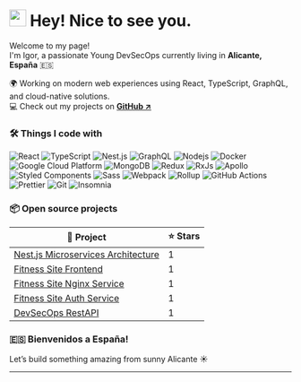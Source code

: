 <h1>
  <img src="https://emojis.slackmojis.com/emojis/images/1531849430/4246/blob-sunglasses.gif?1531849430" width="30"/>
  Hey! Nice to see you.
</h1>

<p>
  Welcome to my page!<br />
  I'm Igor, a passionate Young DevSecOps currently living in 
  <b>Alicante, España</b> 🇪🇸
</p>

<p>
  🌍 Working on modern web experiences using React, TypeScript, GraphQL, and cloud-native solutions.<br/>
  💻 Check out my projects on 
  <a href="https://github.com/monokkai" target="_blank"><b>GitHub ↗</b></a>
</p>

<h3>🛠️ Things I code with</h3>
<p>
  <img alt="React" src="https://img.shields.io/badge/-React-45b8d8?style=flat-square&logo=react&logoColor=white" />
  <img alt="TypeScript" src="https://img.shields.io/badge/-TypeScript-007ACC?style=flat-square&logo=typescript&logoColor=white" />
  <img alt="Nest.js" src="https://img.shields.io/badge/-NestJs-ea2845?style=flat-square&logo=nestjs&logoColor=white" />
  <img alt="GraphQL" src="https://img.shields.io/badge/-GraphQL-E10098?style=flat-square&logo=graphql&logoColor=white" />
  <img alt="Nodejs" src="https://img.shields.io/badge/-Nodejs-43853d?style=flat-square&logo=Node.js&logoColor=white" />
  <img alt="Docker" src="https://img.shields.io/badge/-Docker-46a2f1?style=flat-square&logo=docker&logoColor=white" />
  <img alt="Google Cloud Platform" src="https://img.shields.io/badge/-Google_Cloud_Platform-1a73e8?style=flat-square&logo=google-cloud&logoColor=white" />
  <img alt="MongoDB" src="https://img.shields.io/badge/-MongoDB-13aa52?style=flat-square&logo=mongodb&logoColor=white" />
  <img alt="Redux" src="https://img.shields.io/badge/-Redux-764ABC?style=flat-square&logo=redux&logoColor=white" />
  <img alt="RxJs" src="https://img.shields.io/badge/-RxJs-B7178C?style=flat-square&logo=reactivex&logoColor=white" />
  <img alt="Apollo" src="https://img.shields.io/badge/-Apollo%20GraphQL-311C87?style=flat-square&logo=apollo-graphql&logoColor=white" />
  <img alt="Styled Components" src="https://img.shields.io/badge/-Styled_Components-db7092?style=flat-square&logo=styled-components&logoColor=white" />
  <img alt="Sass" src="https://img.shields.io/badge/-Sass-CC6699?style=flat-square&logo=sass&logoColor=white" />
  <img alt="Webpack" src="https://img.shields.io/badge/-Webpack-8DD6F9?style=flat-square&logo=webpack&logoColor=white" />
  <img alt="Rollup" src="https://img.shields.io/badge/-Rollup-EC4A3F?style=flat-square&logo=rollup.js&logoColor=white" />
  <img alt="GitHub Actions" src="https://img.shields.io/badge/-Github_Actions-2088FF?style=flat-square&logo=github-actions&logoColor=white" />
  <img alt="Prettier" src="https://img.shields.io/badge/-Prettier-F7B93E?style=flat-square&logo=prettier&logoColor=white" />
  <img alt="Git" src="https://img.shields.io/badge/-Git-F05032?style=flat-square&logo=git&logoColor=white" />
  <img alt="Insomnia" src="https://img.shields.io/badge/-Insomnia-5849BE?style=flat-square&logo=insomnia&logoColor=white" />
</p>

<h3>📦 Open source projects</h3>
<table>
  <thead align="center">
    <tr>
      <th>🎁 Project</th>
      <th>⭐ Stars</th>
    </tr>
  </thead>
  <tbody>
    <tr>
      <td><a href="https://github.com/monokkai/Nest.js-Microservices-Arcitecture" target="_blank">Nest.js Microservices Architecture</a></td>
      <td>1</td>
    </tr>
    <tr>
      <td><a href="https://github.com/monokkai/Fitness-Site-Front" target="_blank">Fitness Site Frontend</a></td>
      <td>1</td>
    </tr>
    <tr>
      <td><a href="https://github.com/monokkai/Fitness-Site-Nginx-Service" target="_blank">Fitness Site Nginx Service</a></td>
      <td>1</td>
    </tr>
    <tr>
      <td><a href="https://github.com/monokkai/Fitness-Site-Auth-Service" target="_blank">Fitness Site Auth Service</a></td>
      <td>1</td>
    </tr>
    <tr>
      <td><a href="https://github.com/monokkai//DevSecOps-RESTAPI" target="_blank">DevSecOps RestAPI</a></td>
      <td>1</td>
    </tr>
  </tbody>
</table>

<h3>🇪🇸 Bienvenidos a España!</h3>
<p>Let’s build something amazing from sunny Alicante ☀️</p>

<hr/>


